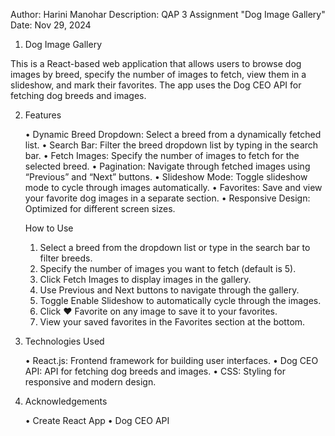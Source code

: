 Author: Harini Manohar
Description: QAP 3 Assignment "Dog Image Gallery"
Date: Nov 29, 2024

1. Dog Image Gallery

This is a React-based web application that allows users to browse dog images by breed, specify the number of images to fetch, view them in a slideshow, and mark their favorites. The app uses the Dog CEO API for fetching dog breeds and images.

2. Features

	•	Dynamic Breed Dropdown: Select a breed from a dynamically fetched list.
	•	Search Bar: Filter the breed dropdown list by typing in the search bar.
	•	Fetch Images: Specify the number of images to fetch for the selected breed.
	•	Pagination: Navigate through fetched images using “Previous” and “Next” buttons.
	•	Slideshow Mode: Toggle slideshow mode to cycle through images automatically.
	•	Favorites: Save and view your favorite dog images in a separate section.
	•	Responsive Design: Optimized for different screen sizes.

    How to Use

	1.	Select a breed from the dropdown list or type in the search bar to filter breeds.
	2.	Specify the number of images you want to fetch (default is 5).
	3.	Click Fetch Images to display images in the gallery.
	4.	Use Previous and Next buttons to navigate through the gallery.
	5.	Toggle Enable Slideshow to automatically cycle through the images.
	6.	Click ❤️ Favorite on any image to save it to your favorites.
	7.	View your saved favorites in the Favorites section at the bottom.

3. Technologies Used

	•	React.js: Frontend framework for building user interfaces.
	•	Dog CEO API: API for fetching dog breeds and images.
	•	CSS: Styling for responsive and modern design.

4. Acknowledgements

	•	Create React App
	•	Dog CEO API